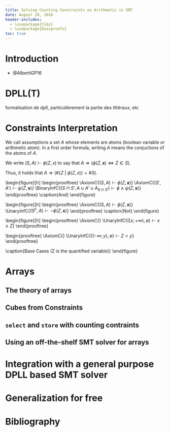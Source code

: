 ```yaml
---
title: Solving Counting Constraints on Arithmetic in SMT
date: August 28, 2016
header-includes:
  - \usepackage{tikz}
  - \usepackage{bussproofs}
toc: true
---
```


# Introduction

- @AlbertiGP16

# DPLL(T)

formalisation de dpll, particulièrement la partie des littéraux, etc

# Constraints Interpretation

We call assumptions a set $A$ whose elements are atoms (boolean variable or arithmetic atom). In a first order formula, writing $A$ means the conjuctions of the atoms of $A$.

We write $(S, A) \vdash \phi(Z, x)$ to say that $A \Rightarrow (\phi(Z,\mathbf{x}) \iff Z \in S)$.

Thus, it holds that $A \Rightarrow (\# \{ Z \ | \ \phi(Z, x) \} = \#S)$.



\begin{figure}[h]
\begin{prooftree}
\AxiomC{$(S, A) \vdash \phi(Z, \mathbf{x})$}
\AxiomC{$(S', A') \vdash \psi(Z, \mathbf{x})$}
\BinaryInfC{$(S \sqcap S', A \cup A' \cup A_{S\sqcap S'}) \vdash \phi \land \psi (Z, \mathbf{x})$}
\end{prooftree}
\caption{And}
\end{figure}

\begin{figure}[h]
\begin{prooftree}
\AxiomC{$(S, A) \vdash \phi(Z, \mathbf{x})$}
\UnaryInfC{$(S^c, A) \vdash \lnot \phi(Z, \mathbf{x})$}
\end{prooftree}
\caption{Not}
\end{figure}



\begin{figure}[h]
\begin{prooftree}
\AxiomC{}
\UnaryInfC{$([x; +\infty), \emptyset) \vdash x \leq Z$}
\end{prooftree}

\begin{prooftree}
\AxiomC{}
\UnaryInfC{$((-\infty; y), \emptyset) \vdash Z < y$}
\end{prooftree}

\caption{Base Cases (Z is the quantified variable)}
\end{figure}

# Arrays

## The theory of arrays

## Cubes from Constraints

## `select` and `store` with counting contraints

## Using an off-the-shelf SMT solver for arrays

# Integration with a general purpose DPLL based SMT solver

# Generalization for free

# Bibliography
